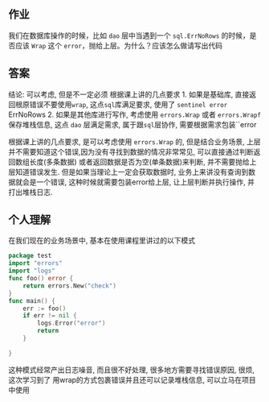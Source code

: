 
## 作业
我们在数据库操作的时候，比如 `dao` 层中当遇到一个 `sql.ErrNoRows` 的时候，是否应该 `Wrap` 这个 `error`，抛给上层。为什么？应该怎么做请写出代码


## 答案
结论: 可以考虑, 但是不一定必须
根据课上讲的几点要求
    1. 如果是基础库, 直接返回根原错误不要使用`wrap`, 这点`sql`库满足要求, 使用了 `sentinel error` ErrNoRows
    2. 如果是其他库进行写作, 考虑使用 `errors.Wrap` 或者 `errors.Wrapf` 保存堆栈信息, 这点 `dao` 层满足需求, 属于跟`sql`层协作, 需要根据需求包装``error
    
根据课上讲的几点要求, 是可以考虑使用 `errors.Wrap` 的, 但是结合业务场景, 上层并不需要知道这个错误,因为没有寻找到数据的情况非常常见, 
可以直接通过判断返回数组长度(多条数据) 或者返回数据是否为空(单条数据)来判断, 并不需要抛给上层知道错误发生. 但是如果当理论上一定会获取数据时, 
业务上来讲没有查询到数据就会是一个错误, 这种时候就需要包装error给上层, 让上层判断并执行操作, 并打出堆栈日志.
    

## 个人理解
在我们现在的业务场景中, 基本在使用课程里讲过的以下模式
```go
package test 
import "errors"
import "logs"
func foo() error {
    return errors.New("check")
}
func main() {
    err := foo()
    if err != nil {
        logs.Error("error")
        return 
    }
    
}
```
这种模式经常产出日志噪音, 而且很不好处理, 很多地方需要寻找错误原因, 很烦, 这次学习到了 用wrap的方式包裹错误并且还可以记录堆栈信息, 可以立马在项目中使用


    